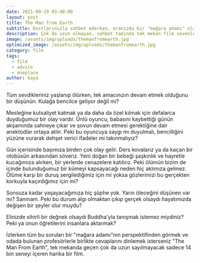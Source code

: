 ```yaml
---
date: 2021-09-19 03:40:00
layout: post
title: The Man from Earth
subtitle: Dostlarınızla sohbet ederken, aranızda bir "mağara adamı" olabilme ihtimalini aklınızdan çıkarmayın.
description: Çok da uzun olmayan, sohbet tadında tek mekan film sevenler buraya!
image: /assets/img/uploads/themanfromearth.jpg
optimized_image: /assets/img/uploads/themanfromearth.jpg
category: film
tags:
  - film
  - advice
  - oneplace
author: kaya
---
```


Tüm sevdikleriniz yaşlanıp ölürken, tek amacınızın devam etmek olduğunu bir düşünün. Kulağa bencilce geliyor değil mi?

Mesleğine kutsaliyet katmak ya da daha da özel kılmak için defalarca duyduğumuz bir olay vardır. Ünlü oyuncu, babasını kaybettiği günün akşamında
sahneye çıkar ve şovun devam etmesi gerektiğine dair anektodlar ortaya atılır. Peki bu oyuncuya saygı mı duyulmalı, bencilliğini yüzüne vurarak
dehşet verici ifadeler mi takınmalıyız?

Gün içerisinde başımıza birden çok olay gelir. Ders kovalarız ya da kaçan bir otobüsün arkasından söveriz. Yeni doğan bir bebeği şaşkınlık ve hayretle kucağımıza alırken, bir yerlerde cenazelere katılırız. Peki ölümün bizim de içinde bulunduğumuz bir kümeyi kapsayacağı neden hiç aklımıza gelmez. Ölüme karşı bir duruş sergilediğimiz için mi yoksa gözlerimizi bu gerçekten korkuyla kaçırdığımız için mi?

Sonsuza kadar yaşayacağımıza hiç şüphe yok. Yarın öleceğini düşünen var mı? Sanmam. Peki bu durum algı olmaktan çıkıp gerçek olsaydı hayatımızda değişen bir şeyler olur muydu?

Elinizde sihirli bir değnek olsaydı Buddha'yla tanışmak istemez miydiniz? Peki ya onun öğretilerini insanlara aktarmak?

İzlerken tüm bu soruları bir "mağara adamı"nın perspektifinden görmek ve odada bulunan profesörlerle birlikte cevaplarını dinlemek isterseniz "The Man From Earth", tek mekanda geçen çok da uzun sayılmayacak sadece 14 bin seneyi içeren harika bir film.

